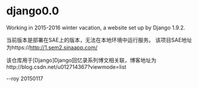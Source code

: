 # django0.0
Working in 2015-2016 winter vacation, a website set up by Django 1.9.2.

当前版本是部署在SAE上的版本，无法在本地环境中运行服务。
该项目SAE地址为https://http://1.sem2.sinaapp.com/

该仓库用于[Django]Django回忆录系列博文相关联，博客地址为http://blog.csdn.net/u012714367?viewmode=list

--roy 20150117
